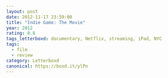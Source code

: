 ```yaml
---
layout: post 
date: 2012-11-17 23:59:00
title: "Indie Game: The Movie"
year: 2012
rating: 0.8
tags_letterboxd: documentary, Netflix, streaming, iPad, NYC
tags:
  - film
  - review
category: Letterboxd
canonical: https://boxd.it/ylPn
---
```

